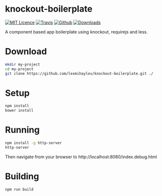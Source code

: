 # knockout-boilerplate
[![MIT Licence](https://badges.frapsoft.com/os/mit/mit.png?v=103)](https://opensource.org/licenses/mit-license.php)
[![Travis](https://img.shields.io/travis/lexmihaylov/knockout-boilerplate.svg)](https://github.com/lexmihaylov/knockout-boilerplate)
[![Github](https://img.shields.io/github/release/lexmihaylov/knockout-boilerplate.svg)](https://github.com/lexmihaylov/knockout-boilerplate)
[![Downloads](https://img.shields.io/github/downloads/lexmihaylov/knockout-boilerplate/total.svg)](https://github.com/lexmihaylov/knockout-boilerplate)

A component based app boilerplate using knockout, requirejs and less.

# Download

```bash
mkdir my-project
cd my-project
git clone https://github.com/lexmihaylov/knockout-boilerplate.git ./
```

# Setup

```bash
npm install
bower install
```

# Running

```bash
npm install -g http-server
http-server
```

Then navigate from your browser to http://localhost:8080/index.debug.html

# Building
```bash
npm run build
```
